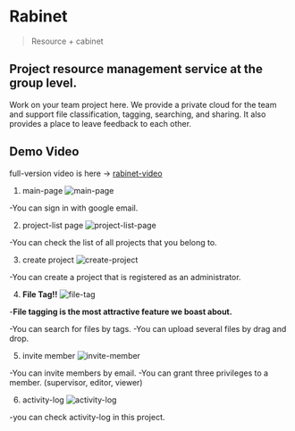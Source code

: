 # Rabinet
>  Resource + cabinet 

## Project resource management service at the group level.

Work on your team project here.
We provide a private cloud for the team and support file classification, tagging, searching, and sharing.
It also provides a place to leave feedback to each other.

## Demo Video

full-version video is here -> [rabinet-video](https://drive.google.com/open?id=1Z_3a4TVzktw8tEC7pSqN2VFqbIf5V0k1)

1. main-page
![main-page](https://user-images.githubusercontent.com/38517815/65852710-f31c6c00-e391-11e9-8efc-7c8be739d041.png)

-You can sign in with google email.

2. project-list page
![project-list-page](https://user-images.githubusercontent.com/38517815/65852811-4989aa80-e392-11e9-9984-f894236ed851.png)

-You can check the list of all projects that you belong to.

3. create project
![create-project](https://user-images.githubusercontent.com/38517815/65852869-8bb2ec00-e392-11e9-931e-ac6bbbc1737a.png)

-You can create a project that is registered as an administrator.

4. **File Tag!!**
![file-tag](https://user-images.githubusercontent.com/38517815/65852935-c61c8900-e392-11e9-9954-ce08ba42a536.png)

-**File tagging is the most attractive feature we boast about.**

-You can search for files by tags.
-You can upload several files by drag and drop.

5. invite member
![invite-member](https://user-images.githubusercontent.com/38517815/65853138-738f9c80-e393-11e9-99e9-25403ecb5f84.png)

-You can invite members by email.
-You can grant three privileges to a member. (supervisor, editor, viewer)

6. activity-log
![activity-log](https://user-images.githubusercontent.com/38517815/65853222-b6ea0b00-e393-11e9-9a02-1fc88886c9d2.png)

-you can check activity-log in this project.












